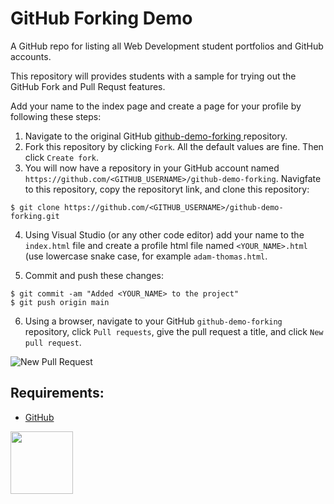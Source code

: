 # GitHub Forking Demo

A GitHub repo for listing all Web Development student portfolios and GitHub accounts. 

This repository will provides students with a sample for trying out the GitHub Fork and Pull Requst features. 

Add your name to the index page and create a page for your profile by following these steps:

1. Navigate to the original GitHub [github-demo-forking
](https://github.com/codeadamca/github-demo-forking) repository.
2. Fork this repository by clicking ```Fork```. All the default values are fine. Then click ```Create fork```.
3. You will now have a repository in your GitHub account named ```https://github.com/<GITHUB_USERNAME>/github-demo-forking```. Navigfate to this repository, copy the repositoryt link, and clone this repository:

```
$ git clone https://github.com/<GITHUB_USERNAME>/github-demo-forking.git
```

4. Using Visual Studio (or any other code editor) add your name to the ```index.html``` file and create a profile html file named ```<YOUR_NAME>.html``` (use lowercase snake case, for example ```adam-thomas.html```.

5. Commit and push these changes:

```
$ git commit -am "Added <YOUR_NAME> to the project"
$ git push origin main
```

6. Using a browser, navigate to your GitHub ```github-demo-forking``` repository, click ```Pull requests```, give the pull request a title, and click ```New pull request```.

![New Pull Request](https://raw.githubusercontent.com/codeadamca/github-demo-forking/main/screenshot-pull-request.png)

## Requirements:

* [GitHub](https://github.com/)

<a href="https://codeadam.ca">
<img src="https://codeadam.ca/images/code-block.png" width="100">
</a>

